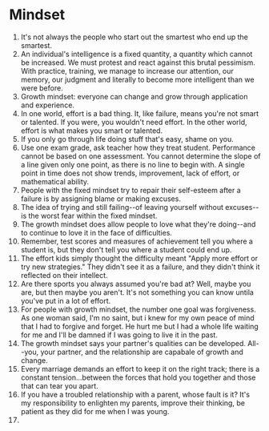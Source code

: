 # Mindset

1. It's not always the people who start out the smartest who end up the smartest. 
2. An individual's intelligence is a fixed quantity, a quantity which cannot be increased. We must protest and react against this brutal pessimism. With practice, training, we manage to increase our attention, our memory, our judgment and literally to become more intelligent than we were before. 
3. Growth mindset: everyone can change and grow through application and experience. 
4. In one world, effort is a bad thing. It, like failure, means you're not smart or talented. If you were, you wouldn't need effort. In the other world, effort is what makes you smart or talented. 
5. If you only go through life doing stuff that's easy, shame on you. 
6. Use one exam grade, ask teacher how they treat student. Performance cannot be based on one assessment. You cannot determine the slope of a line given only one point, as there is no line to begin with. A single point in time does not show trends, improvement, lack of effort, or mathematical ability.
7. People with the fixed mindset try to repair their self-esteem after a failure is by assigning blame or making excuses. 
8. The idea of trying and still failing--of leaving yourself without excuses--is the worst fear within the fixed mindset.
9. The growth mindset does allow people to love what they're doing--and to continue to love it in the face of difficulties.
10. Remember, test scores and measures of achievement tell you where a student is, but they don't tell you where a student could end up. 
11. The effort kids simply thought the difficulty meant "Apply more effort or try new strategies." They didn't see it as a failure, and they didn't think it reflected on their intellect. 
12. Are there sports you always assumed you're bad at? Well, maybe you are, but then maybe you aren't. It's not something you can know untila you've put in a lot of effort. 
13. For people with growth mindset, the number one goal was forgiveness. As one woman said, I'm no saint, but i knew for my own peace of mind that I had to forgive and forget. He hurt me but I had a whole life waiting for me and I'll be damned if I was going to live it in the past. 
14. The growth mindset says your partner's qualities can be developed. All--you, your partner, and the relationship are capabale of growth and change. 
15. Every marriage demands an effort to keep it on the right track; there is a constant tension...between the forces that hold you together and those that can tear you apart. 
16. If you have a troubled relationship with a parent, whose fault is it? It's my responsibility to enlighten my parents, improve their thinking, be patient as they did for me when I was young. 
17. 

